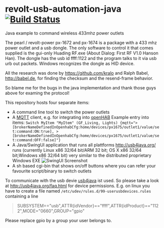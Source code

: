 # revolt-usb-automation-java [![Build Status](https://travis-ci.org/pfichtner/revolt-usb-automation-java.svg?branch=master)](https://travis-ci.org/pfichtner/revolt-usb-automation-java)

Java example to command wireless 433mhz power outlets

The pearl / revolt-power px-1672 and px-1674 is a package with a 433 mhz power outlet and a usb dongle. 
The only software to control it that comes supplied is the gui-only Huading RF.exe (About Dialog: First RF V1.0 Hanson Han). 
The dongle has the usb id ffff:1122 and the program talks to it via usb urb out packets. 
Windows recognizes the dongle as HID device.

All the research was done by https://github.com/kralo and Ralph Babel, http://babel.de, for finding the checksum and the resend-frame behavior. 

So blame me for the bugs in the java implementation and thank those guys above for examing the protocol!

This repository hosts four separate items: 
* A command line tool to switch the power outlets
* A [MQTT](https://en.wikipedia.org/wiki/MQTT "MQTT") client, e.g. for integrating into [openHAB](http://www.openhab.org/ "openHAB")
Example entry into items: ```Switch MyItem "MyItem" (GF_Living, Lights) {mqtt=">[brokerNameDefinedInOpenhabCfg:home/devices/px1675/outlet1/value/set:command:ON:true], >[brokerNameDefinedInOpenhabCfg:home/devices/px1675/outlet1/value/set:command:OFF:false]"}```
* A Java/SwingUI application that runs all plattforms http://usb4java.org/ runs (currently Linux x86 32/64 bit/ARM 32 bit; OS X x86 32/64 bit;Windows x86 32/64 bit) very similar to the distributed proprietary Windows EXE
![SwingUI Screenshot](https://pfichtner.github.io/revolt-usb-automation-java/screenshots/swingui.png)
* A sh based cgi-bin that shows on/off buttons where you can refer your favourite script/binary to switch outlets

To communicate with the usb devie [usb4java](http://usb4java.org/) ist used. So please take a look at  http://usb4java.org/faq.html for device permissions. E.g. on linux you have to create a file named ```/etc/udev/rules.d/99-userusbdevices.rules``` containing a line
> SUBSYSTEM=="usb",ATTR{idVendor}=="ffff",ATTR{idProduct}=="1122",MODE="0660",GROUP="gpio"

Please replace gpio by a group your user belongs to. 

